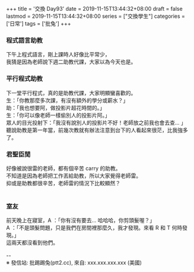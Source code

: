 +++
title = '交換 Day93'
date = 2019-11-15T13:44:32+08:00
draft = false
lastmod = 2019-11-15T13:44:32+08:00
series = ["交換學生"]
categories = ['日常']
tags = ['批兔']
+++
### 程式語言助教 
下午上程式語言，剛上課時人好像比平常少，<br>
我猜是因為老師說下週二助教代課，大家以為今天也是。<br>

### 平行程式助教 
下一堂平行程式，真的是助教代課，大家明顯蠻喜歡的。<br>
生：「你教那麼多次課，有沒有額外的學分或薪水？」<br>
助：「我也想要阿，做投影片超花時間的。」<br>
生：「你可以像老師一樣偷別人的投影片阿。」<br>
眾人的目光投射下：「我沒有說別人的投影片不好！老師放之前我也會去查... 」<br>
聽說助教是第一年當，前幾次教就有辦法注意到台下的人看起來很茫，比我強多了。<br>

### 君聖臣閒 
好像被說很雷的老師，都有個辛苦 carry 的助教。<br>
不知道是因為老師把工作丟給助教，所以大家覺得老師雷。<br>
抑或是助教都很辛苦，老師雷的情況下比較顯然？<br>
<br>
### 室友 
前天晚上在寢室，A ：「你有沒有要去... 哈哈哈，你剪頭髮喔？」<br>
A ：「不是頭髮問題，只是我們在房間裡那麼久，我才發現。來看 R 和 T 何時發現。」<br>
這兩天都沒看到他們。<br>
<br>
--<br>
※ 發信站: 批踢踢兔(ptt2.cc), 來自: xxx.xxx.xxx.xxx (美國)<br>
